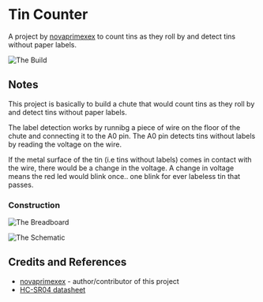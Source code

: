 # Tin Counter

A project by [novaprimexex](https://github.com/novaprimexex) to count tins as they roll by and detect tins without paper labels.

![The Build](./assets/tin_counter_build.jpg?raw=true)

## Notes

This project is basically to build a chute that would count tins as they roll by and detect tins without paper labels.

The label detection works by runnibg a piece of wire on the floor of the chute and connecting it to the A0 pin.
The A0 pin detects tins without labels by reading the voltage on the wire.

If the metal surface of the tin (i.e tins without labels) comes in contact with the wire, there would be a change in the voltage.
A change in voltage means the red led would blink once.. one blink for ever labeless tin that passes.

### Construction

![The Breadboard](./assets/tin_counter_bb.jpg?raw=true)

![The Schematic](./assets/tin_counter_schematic.jpg?raw=true)

## Credits and References
* [novaprimexex](https://github.com/novaprimexex) - author/contributor of this project
* [HC-SR04 datasheet](http://www.micropik.com/PDF/HCSR04.pdf)
